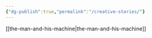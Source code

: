 ```yaml
---
{"dg-publish":true,"permalink":"/creative-stories/"}
---
```


[[the-man-and-his-machine\|the-man-and-his-machine]]

